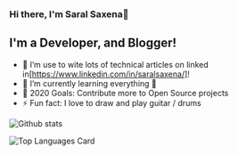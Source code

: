 ### Hi there, I'm Saral Saxena👋

## I'm a Developer, and Blogger!
- 🔭 I’m use to wite lots of technical articles on linked in[https://www.linkedin.com/in/saralsaxena/]!
- 🌱 I’m currently learning everything 🤣
- 🥅 2020 Goals: Contribute more to Open Source projects
- ⚡ Fun fact: I love to draw and play guitar / drums

[youtube]: https://www.youtube.com/c/JavaLovers

![Github stats](https://github-readme-stats.vercel.app/api?username=SaralSaxena&theme=highcontrast&show_icons=true&count_private=true)

![Top Languages Card](https://github-readme-stats.vercel.app/api/top-langs/?username=SaralSaxena&layout=compact)
